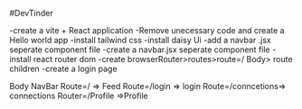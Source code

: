 #DevTinder


-create a vite + React application
-Remove unecessary code and create a Hello world app
-install tailwind css
-install daisy Ui
-add a navbar .jsx seperate component file
-create a navbar.jsx seperate component file
-install react router dom
-create browserRouter>routes>route=/ Body> route children
-create a login page


Body 
    NavBar
    Route=/ => Feed
    Route=/login => login
    Route=/conncetions=> connections
    Router=/Profile =>Profile